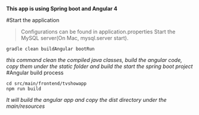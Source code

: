 **This app is using Spring boot and Angular 4**

#Start the application
> Configurations can be found in application.properties
> Start the MySQL server(On Mac, mysql.server start).  
```
gradle clean buildAngular bootRun
```
*this command clean the compiled java classes, build the angular code, copy them under the static folder and build the start the spring boot project*
#Angular build process
```
cd src/main/frontend/tvshowapp
npm run build
```
*It will build the angular app and copy the dist directory under the main/resources*
